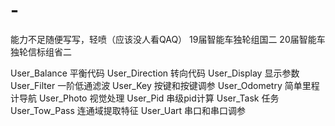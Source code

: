 # -
能力不足随便写写，轻喷（应该没人看QAQ）
19届智能车独轮组国二
20届智能车独轮信标组省二

User_Balance       平衡代码
User_Direction     转向代码
User_Display       显示参数
User_Filter        一阶低通滤波
User_Key           按键和按键调参
User_Odometry      简单里程计导航
User_Photo         视觉处理
User_Pid           串级pid计算
User_Task 	       任务
User_Tow_Pass      连通域提取特征
User_Uart          串口和串口调参
